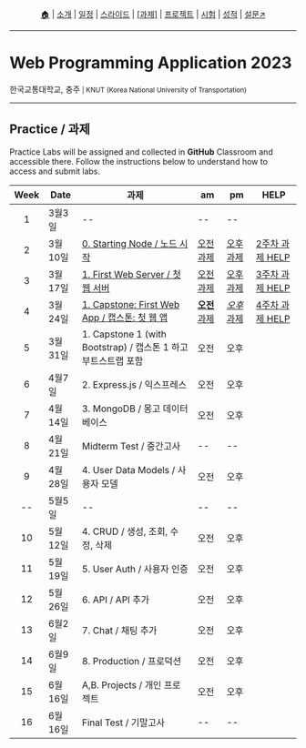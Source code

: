 <p id="menu" align="center">
  <a href="https://ut-nodejs.github.io" title="Home">🏠</a> |
  <a href="about.html" title="About">소개</a> |
  <a href="/schedule.html" title="Schedule">일정</a> |
  <a href="/slides.html" title="Slides">스라이드</a> |
  <a href="/practice.html" title="Practice"><u>[과제]</u></a> |
  <a href="/project.html" title="Project">프로젝트</a> |
  <a href="/tests.html" title="Tests">시험</a> |
  <a href="/grading.html" title="Grading">성적</a> |
  <a href="https://pollev.com/aarons007" title="PollEverywhere">설문↗️</a>
</p>

---

# Web Programming Application 2023

<p>한국교통대학교, 충주<small> | KNUT (Korea National University of Transportation)</small></p>

---

## Practice / 과제

Practice Labs will be assigned and collected in **GitHub** Classroom and accessible there. Follow the instructions below to understand how to access and submit labs.

<!-- | GitHub Classroom (과제) | [오전](https://classroom.github.com/classrooms/126310482-2023sp-259122-1-am) | [오후](https://classroom.github.com/classrooms/126310482-2023sp-259122-2-pm) -->

| Week | Date    | 과제                                                                                    | am                                                       | pm                                                     | HELP                                                           |
| :--: | ------- | --------------------------------------------------------------------------------------- | -------------------------------------------------------- | ------------------------------------------------------ | -------------------------------------------------------------- |
|  1   | 3월3일  | --                                                                                      | --                                                       | --                                                     |
|  2   | 3월10일 | [0. Starting Node / 노드 시작](https://github.com/ut-nodejs/0-starting-nodejs)          | [오전 과제](https://classroom.github.com/a/ufXcgZ68)     | [오후 과제](https://classroom.github.com/a/YeQuxwK6)   | [2주차 과제 HELP](https://github.com/orgs/ut-nodejs/discussions/1) |
|  3   | 3월17일 | [1. First Web Server / 첫 웹 서버](https://github.com/ut-nodejs/1-node-webserver-start) | [오전 과제](https://classroom.github.com/a/poWHzDMH) | [오후 과제](https://classroom.github.com/a/Fyol0_-I) | [3주차 과제 HELP](https://github.com/orgs/ut-nodejs/discussions/2) |
|  4   | 3월24일 | [1. Capstone: First Web App / 캡스톤: 첫 웹 앱](https://github.com/ut-nodejs/2-webserver-capstone)                                                              | [**오전** 과제](https://classroom.github.com/a/TJpdR0C3)                                                     | [_오후_ 과제](https://classroom.github.com/a/F4nLnLQw)                                                   | [4주차 과제 HELP](https://github.com/orgs/ut-nodejs/discussions/3)
|  5   | 3월31일 | 1. Capstone 1 (with Bootstrap) / 캡스톤 1 하고 부트스트랩 포함                                                              | 오전                                                     | 오후                                                   | 
|  6   | 4월7일 | 2. Express.js / 익스프레스                                                              | 오전                                                     | 오후                                                   | 
|  7   | 4월14일  | 3. MongoDB / 몽고 데이터베이스                                                          | 오전                                                     | 오후                                                   |
|  8   | 4월21일 | Midterm Test / 중간고사                                                                 | --                                                       | --                                                     |
|  9   | 4월28일 | 4. User Data Models / 사용자 모델                                                       | 오전                                                     | 오후                                                   |
|  --  | 5월5일  | --                                                                                      | --                                                       | --                                                     |
|  10   | 5월12일 | 4. CRUD / 생성, 조회, 수정, 삭제                                                        | 오전                                                     | 오후                                                   |
|  11  | 5월19일 | 5. User Auth / 사용자 인증                                                              | 오전                                                     | 오후                                                   |
|  12  | 5월26일 | 6. API / API 추가                                                                       | 오전                                                     | 오후                                                   |
|  13  | 6월2일 | 7. Chat / 채팅 추가                                                                     | 오전                                                     | 오후                                                   |
|  14  | 6월9일  | 8. Production / 프로덕션                                                                | 오전                                                     | 오후                                                   |
|  15  | 6월16일  | A,B. Projects / 개인 프로젝트                                                           | 오전                                                     | 오후                                                   |
|  16  | 6월16일 | Final Test / 기말고사                                                                   | --                                                       | --                                                     |
